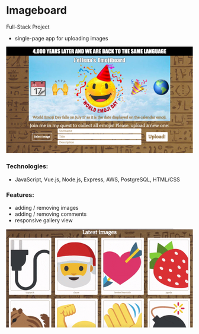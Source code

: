 # Imageboard
Full-Stack Project
- single-page app for uploading images

![home screen](https://github.com/j-ellena/imageboard/blob/master/public/assets/screenshot.png)

### Technologies:
- JavaScript, Vue.js, Node.js, Express, AWS, PostgreSQL, HTML/CSS

### Features:
- adding / removing images 
- adding / removing comments
- responsive gallery view

![gallery](https://github.com/j-ellena/imageboard/blob/master/public/assets/emojiboard.gif)
